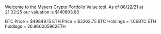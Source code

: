 Welcome to the Meyers Crypto Portfolio Value tool. 
As of 08/22/21 at 21:32:25 our valuation is $140803.86 

BTC Price = $49849.15
 ETH Price = $3262.75
BTC Holdings = 1.06BTC
 ETH holdings = 26.960005962ETH 

